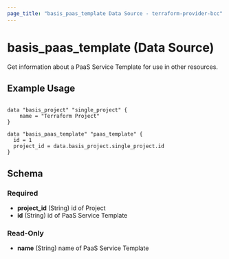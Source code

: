 ```yaml
---
page_title: "basis_paas_template Data Source - terraform-provider-bcc"
---
```

# basis_paas_template (Data Source)

Get information about a PaaS Service Template for use in other resources. 

## Example Usage

```hcl

data "basis_project" "single_project" {
    name = "Terraform Project"
}

data "basis_paas_template" "paas_template" {
  id = 1
  project_id = data.basis_project.single_project.id
}
```
## Schema

### Required

- **project_id** (String) id of Project
- **id** (String) id of PaaS Service Template

### Read-Only

- **name** (String) name of PaaS Service Template
